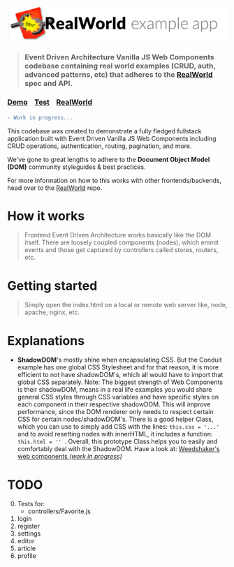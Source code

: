 # ![RealWorld Example App](logo.png)

> ### Event Driven Architecture Vanilla JS Web Components codebase containing real world examples (CRUD, auth, advanced patterns, etc) that adheres to the [RealWorld](https://github.com/gothinkster/realworld) spec and API.


### [Demo](https://weedshaker.github.io/event-driven-web-components-realworld-example-app)&nbsp;&nbsp;&nbsp;&nbsp;[Test](https://weedshaker.github.io/event-driven-web-components-realworld-example-app/test)&nbsp;&nbsp;&nbsp;&nbsp;[RealWorld](https://github.com/gothinkster/realworld)
```diff
- Work in progress...
```


This codebase was created to demonstrate a fully fledged fullstack application built with Event Driven Vanilla JS Web Components including CRUD operations, authentication, routing, pagination, and more.

We've gone to great lengths to adhere to the **Document Object Model (DOM)** community styleguides & best practices.

For more information on how to this works with other frontends/backends, head over to the [RealWorld](https://github.com/gothinkster/realworld) repo.


# How it works

> Frontend Event Driven Architecture works basically like the DOM itself. There are loosely coupled components (nodes), which emmit events and those get captured by controllers called stores, routers, etc. 

# Getting started

> Simply open the index.html on a local or remote web server like, node, apache, nginx, etc.

# Explanations

* **ShadowDOM**'s mostly shine when encapsulating CSS. But the Conduit example has one global CSS Stylesheet and for that reason, it is more efficient to not have shadowDOM's, which all would have to import that global CSS separately. Note: The biggest strength of Web Components is their shadowDOM, means in a real life examples you would share general CSS styles through CSS variables and have specific styles on each component in their respective shadowDOM. This will improve performance, since the DOM renderer only needs to respect certain CSS for certain nodes/shadowDOM's. There is a good helper Class, which you can use to simply add CSS with the lines: ```this.css = '...' ``` and to avoid resetting nodes with innerHTML, it includes a function: ```this.html = '' ```. Overall, this prototype Class helps you to easily and comfortably deal with the ShadowDOM. Have a look at: [Weedshaker's web components *(work in progress)*](https://github.com/Weedshaker/web-components/blob/master/prototypes/MasterShadow.js)

# TODO

0. Tests for: 
    - controllers/Favorite.js
1. login
2. register
3. settings
4. editor
5. article
6. profile
